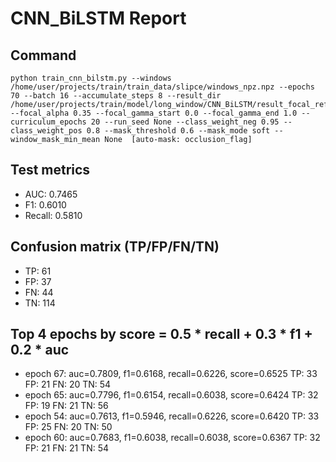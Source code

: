 # CNN_BiLSTM Report

## Command
```
python train_cnn_bilstm.py --windows /home/user/projects/train/train_data/slipce/windows_npz.npz --epochs 70 --batch 16 --accumulate_steps 8 --result_dir /home/user/projects/train/model/long_window/CNN_BiLSTM/result_focal_refine/cw04_fg10 --focal_alpha 0.35 --focal_gamma_start 0.0 --focal_gamma_end 1.0 --curriculum_epochs 20 --run_seed None --class_weight_neg 0.95 --class_weight_pos 0.8 --mask_threshold 0.6 --mask_mode soft --window_mask_min_mean None  [auto-mask: occlusion_flag]
```

## Test metrics
- AUC: 0.7465
- F1: 0.6010
- Recall: 0.5810
## Confusion matrix (TP/FP/FN/TN)
- TP: 61
- FP: 37
- FN: 44
- TN: 114

## Top 4 epochs by score = 0.5 * recall + 0.3 * f1 + 0.2 * auc
- epoch 67: auc=0.7809, f1=0.6168, recall=0.6226, score=0.6525  TP: 33 FP: 21 FN: 20 TN: 54
- epoch 65: auc=0.7796, f1=0.6154, recall=0.6038, score=0.6424  TP: 32 FP: 19 FN: 21 TN: 56
- epoch 54: auc=0.7613, f1=0.5946, recall=0.6226, score=0.6420  TP: 33 FP: 25 FN: 20 TN: 50
- epoch 60: auc=0.7683, f1=0.6038, recall=0.6038, score=0.6367  TP: 32 FP: 21 FN: 21 TN: 54
